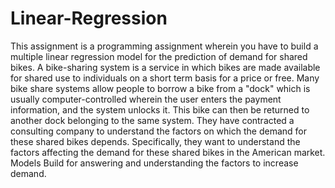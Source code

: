 # Linear-Regression

This assignment is a programming assignment wherein you have to build a multiple linear regression model for the prediction of demand for shared bikes. A bike-sharing system is a service in which bikes are made available for shared use to individuals on a short term basis for a price or free. Many bike share systems allow people to borrow a bike from a "dock" which is usually computer-controlled wherein the user enters the payment information, and the system unlocks it. This bike can then be returned to another dock belonging to the same system. They have contracted a consulting company to understand the factors on which the demand for these shared bikes depends. Specifically, they want to understand the factors affecting the demand for these shared bikes in the American market.  Models Build for answering and understanding the factors to increase demand.

